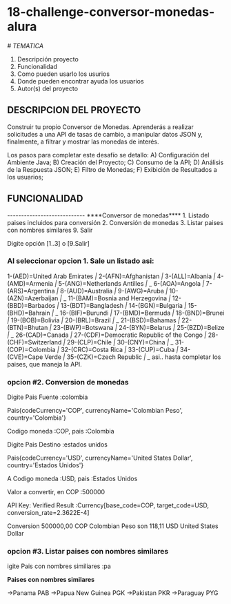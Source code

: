 # 18-challenge-conversor-monedas-alura

<em> # TEMATICA </em>

1. Descripción proyecto
2. Funcionalidad
3. Como pueden usarlo los usurios
4. Donde pueden encontrar ayuda los usuarios
5. Autor(s) del proyecto

<h2>DESCRIPCION DEL PROYECTO </h2>

Construir tu propio Conversor de Monedas.
Aprenderás a realizar solicitudes a una API de tasas de cambio, a manipular datos JSON y,
finalmente, a filtrar y mostrar las monedas de interés.

Los pasos para completar este desafío se detallo:
A) Configuración del Ambiente Java;
B) Creación del Proyecto;
C) Consumo de la API;
D) Análisis de la Respuesta JSON;
E) Filtro de Monedas;
F) Exibición de Resultados a los usuarios;

<h2>FUNCIONALIDAD</h2>
----------------------------
****Conversor de monedas****
1. Listado paises incluidos para conversión
2. Conversión de monedas
3. Listar paises con nombres similares
9. Salir

Digite opción [1..3] o [9.Salir]

<h3>Al seleccionar opcion 1. Sale un listado asi:</h3>

1-(AED)=United Arab Emirates *|* 2-(AFN)=Afghanistan *|* 3-(ALL)=Albania *|* 4-(AMD)=Armenia *|* 5-(ANG)=Netherlands Antilles *|* _
6-(AOA)=Angola *|* 7-(ARS)=Argentina *|* 8-(AUD)=Australia *|* 9-(AWG)=Aruba *|* 10-(AZN)=Azerbaijan *|* _
11-(BAM)=Bosnia and Herzegovina *|* 12-(BBD)=Barbados *|* 13-(BDT)=Bangladesh *|* 14-(BGN)=Bulgaria *|* 15-(BHD)=Bahrain *|* _
16-(BIF)=Burundi *|* 17-(BMD)=Bermuda *|* 18-(BND)=Brunei *|* 19-(BOB)=Bolivia *|* 20-(BRL)=Brazil *|* _
21-(BSD)=Bahamas *|* 22-(BTN)=Bhutan *|* 23-(BWP)=Botswana *|* 24-(BYN)=Belarus *|* 25-(BZD)=Belize *|* _
26-(CAD)=Canada *|* 27-(CDF)=Democratic Republic of the Congo *|* 28-(CHF)=Switzerland *|* 29-(CLP)=Chile *|* 30-(CNY)=China *|* _
31-(COP)=Colombia *|* 32-(CRC)=Costa Rica *|* 33-(CUP)=Cuba *|* 34-(CVE)=Cape Verde *|* 35-(CZK)=Czech Republic *|* _
asi.. hasta completar los paises, que maneja la API.

<h3>opcion #2. Conversion de monedas</h3>

Digite Pais Fuente :colombia

Pais{codeCurrency='COP', currencyName='Colombian Peso', country='Colombia'}

Codigo moneda :COP, pais :Colombia

Digite Pais Destino :estados unidos

Pais{codeCurrency='USD', currencyName='United States Dollar', country='Estados Unidos'}

A Codigo moneda :USD, pais :Estados Unidos

Valor a convertir, en COP :500000

API Key: Verified
Result :Currency[base_code=COP, target_code=USD, conversion_rate=2.3622E-4]

Conversion 500000,00  COP   Colombian Peso son 118,11  USD United States Dollar  

<h3>opcion #3. Listar paises con nombres similares</h3>

igite Pais con nombres similiares :pa

**Paises con nombres similares**

->Panama PAB
->Papua New Guinea PGK
->Pakistan PKR
->Paraguay PYG

